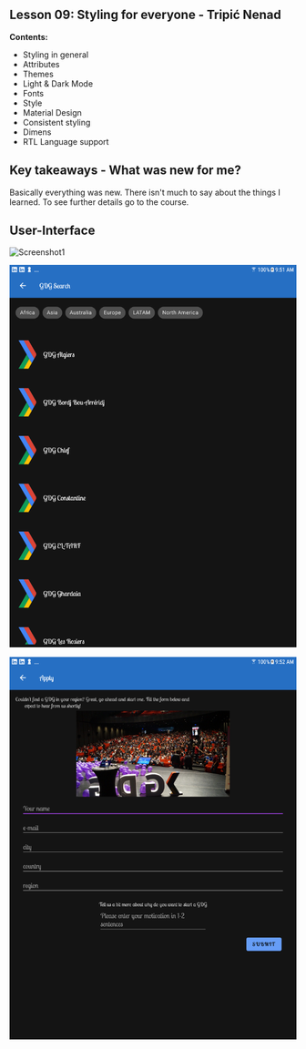 ﻿##	﻿Lesson 09: Styling for everyone - Tripi&#x0107; Nenad

**Contents:**

 - Styling in general
 - Attributes
 - Themes
 - Light & Dark Mode
 - Fonts
 - Style
 - Material Design
 - Consistent styling
 - Dimens
 - RTL Language support


## Key takeaways - What was new for me?
Basically everything was new. There isn't much to say about the things I learned. To see further details go to the course.







## User-Interface
![Screenshot1](screenshots/gdg-finder-home.png)

![Screenshot2](screenshots/gdg-finder-search.png)

![Screenshot3](screenshots/gdg-finder-apply.png)



